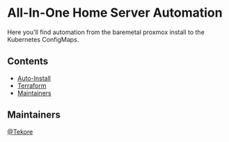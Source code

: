 # All-In-One Home Server Automation
Here you'll find automation from the baremetal proxmox install to the Kubernetes ConfigMaps.

## Contents
- [Auto-Install](https://github.com/tekore/HomeOps/tree/main/auto-install)
- [Terraform](https://github.com/tekore/HomeOps/tree/main/terraform)
- [Maintainers](#Maintainers)

## Maintainers
[@Tekore](https://github.com/tekore)
